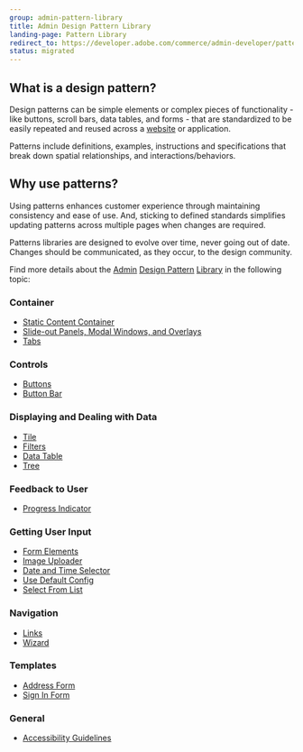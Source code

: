 ```yaml
---
group: admin-pattern-library
title: Admin Design Pattern Library
landing-page: Pattern Library
redirect_to: https://developer.adobe.com/commerce/admin-developer/pattern-library/
status: migrated
---
```

## What is a design pattern?

Design patterns can be simple elements or complex pieces of functionality - like buttons, scroll bars, data tables, and forms - that are standardized to be easily repeated and reused across a [website](https://glossary.magento.com/website) or application.

Patterns include definitions, examples, instructions and specifications that break down spatial relationships, and interactions/behaviors.

## Why use patterns?

Using patterns enhances customer experience through maintaining consistency and ease of use. And, sticking to defined standards simplifies updating patterns across multiple pages when changes are required.

Patterns libraries are designed to evolve over time, never going out of date. Changes should be communicated, as they occur, to the design community.

Find more details about the [Admin](https://glossary.magento.com/admin) [Design Pattern](https://glossary.magento.com/design-pattern) [Library](https://glossary.magento.com/library) in the following topic:

### Container

*  [Static Content Container](containers/staticContentContainer/contentContainer.html)
*  [Slide-out Panels, Modal Windows, and Overlays](containers/slideouts-modals-overlays/slideouts-modals-overalys.html)
*  [Tabs](containers/tabs/tabs.html)

### Controls

*  [Buttons](controls/buttons/buttons.html)
*  [Button Bar](controls/button-bar/button-bar.html)

### Displaying and Dealing with Data

*  [Tile](displaying-data/tile/tile.html)
*  [Filters](filters/data-table-filters/filtering.html)
*  [Data Table](displaying-data/datatable/datatable.html)
*  [Tree](displaying-data/tree/tree.html)

### Feedback to User

*  [Progress Indicator](feedbackToUser/progressIndicator/progressIndicator.html)

### Getting User Input

*  [Form Elements](getting-user-input/form_elements/form_elements.html)
*  [Image Uploader](getting-user-input/image_uploader/image_uploader.html)
*  [Date and Time Selector](getting-user-input/date_time_selector/date_time_selector.html)
*  [Use Default Config](getting-user-input/use_default_config/use_default_config.html)
*  [Select From List](getting-user-input/select_from_list/select_from_list.html)

### Navigation

*  [Links](navigation/links/links.html)
*  [Wizard](navigation/wizard/wizard.html)

### Templates

*  [Address Form](templates/address-form/address-form.html)
*  [Sign In Form](templates/sign-in-form/sign-in-form.html)

### General

*  [Accessibility Guidelines](general/accessibilityguideline/accessibilityGuideline.html)
